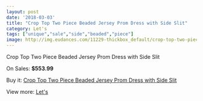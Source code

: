 ```yaml
---
layout: post
date: '2018-03-03'
title: "Crop Top Two Piece Beaded Jersey Prom Dress with Side Slit"
category: Let's
tags: ["unique","sale","side","beaded","piece"]
image: http://img.eudances.com/11229-thickbox_default/crop-top-two-piece-beaded-jersey-prom-dress-with-side-slit.jpg
---
```

Crop Top Two Piece Beaded Jersey Prom Dress with Side Slit

On Sales: **$553.99**
<a href="https://www.eudances.com/en/let-s/3578-crop-top-two-piece-beaded-jersey-prom-dress-with-side-slit.html"><amp-img layout="responsive" width="600" height="600" src="//img.eudances.com/11229-thickbox_default/crop-top-two-piece-beaded-jersey-prom-dress-with-side-slit.jpg" alt="Crop Top Two Piece Beaded Jersey Prom Dress with Side Slit 0" /></a>
<a href="https://www.eudances.com/en/let-s/3578-crop-top-two-piece-beaded-jersey-prom-dress-with-side-slit.html"><amp-img layout="responsive" width="600" height="600" src="//img.eudances.com/11232-thickbox_default/crop-top-two-piece-beaded-jersey-prom-dress-with-side-slit.jpg" alt="Crop Top Two Piece Beaded Jersey Prom Dress with Side Slit 1" /></a>
<a href="https://www.eudances.com/en/let-s/3578-crop-top-two-piece-beaded-jersey-prom-dress-with-side-slit.html"><amp-img layout="responsive" width="600" height="600" src="//img.eudances.com/11231-thickbox_default/crop-top-two-piece-beaded-jersey-prom-dress-with-side-slit.jpg" alt="Crop Top Two Piece Beaded Jersey Prom Dress with Side Slit 2" /></a>
<a href="https://www.eudances.com/en/let-s/3578-crop-top-two-piece-beaded-jersey-prom-dress-with-side-slit.html"><amp-img layout="responsive" width="600" height="600" src="//img.eudances.com/11230-thickbox_default/crop-top-two-piece-beaded-jersey-prom-dress-with-side-slit.jpg" alt="Crop Top Two Piece Beaded Jersey Prom Dress with Side Slit 3" /></a>

Buy it: [Crop Top Two Piece Beaded Jersey Prom Dress with Side Slit](https://www.eudances.com/en/let-s/3578-crop-top-two-piece-beaded-jersey-prom-dress-with-side-slit.html "Crop Top Two Piece Beaded Jersey Prom Dress with Side Slit")

View more: [Let's](https://www.eudances.com/en/74-let-s "Let's")